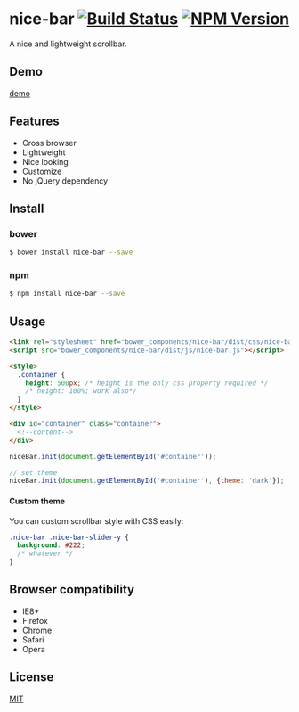 # nice-bar [![Build Status](https://travis-ci.org/forsigner/nice-bar.svg?branch=master)](https://travis-ci.org/forsigner/nice-bar) [![NPM Version](http://img.shields.io/npm/v/nice-bar.svg?style=flat)](https://www.npmjs.org/package/nice-bar)

A nice and lightweight scrollbar.

## Demo

[demo](http://forsigner.com/nice-bar)

## Features

- Cross browser
- Lightweight
- Nice looking
- Customize
- No jQuery dependency

## Install

### bower

```bash
$ bower install nice-bar --save
```

### npm

```bash
$ npm install nice-bar --save
```

## Usage

```html
<link rel="stylesheet" href="bower_components/nice-bar/dist/css/nice-bar.min.css" />
<script src="bower_components/nice-bar/dist/js/nice-bar.js"></script>

<style>
  .container {
    height: 500px; /* height is the only css property required */
    /* height: 100%; work also*/
  }
</style>

<div id="container" class="container">
  <!--content-->
</div>
```

```js
niceBar.init(document.getElementById('#container'));

// set theme
niceBar.init(document.getElementById('#container'), {theme: 'dark'});

```

#### Custom theme

You can custom scrollbar style with CSS easily:

``` CSS
.nice-bar .nice-bar-slider-y {
  background: #222;
  /* whatever */
}
```

## Browser compatibility

- IE8+
- Firefox
- Chrome
- Safari
- Opera


## License

  [MIT](LICENSE)

